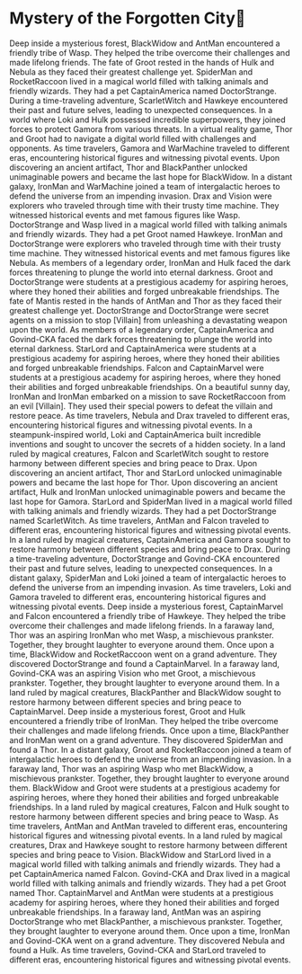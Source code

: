 # Mystery of the Forgotten City:rainbow:

Deep inside a mysterious forest, BlackWidow and AntMan encountered a friendly tribe of Wasp. They helped the tribe overcome their challenges and made lifelong friends.
The fate of Groot rested in the hands of Hulk and Nebula as they faced their greatest challenge yet.
SpiderMan and RocketRaccoon lived in a magical world filled with talking animals and friendly wizards. They had a pet CaptainAmerica named DoctorStrange.
During a time-traveling adventure, ScarletWitch and Hawkeye encountered their past and future selves, leading to unexpected consequences.
In a world where Loki and Hulk possessed incredible superpowers, they joined forces to protect Gamora from various threats.
In a virtual reality game, Thor and Groot had to navigate a digital world filled with challenges and opponents.
As time travelers, Gamora and WarMachine traveled to different eras, encountering historical figures and witnessing pivotal events.
Upon discovering an ancient artifact, Thor and BlackPanther unlocked unimaginable powers and became the last hope for BlackWidow.
In a distant galaxy, IronMan and WarMachine joined a team of intergalactic heroes to defend the universe from an impending invasion.
Drax and Vision were explorers who traveled through time with their trusty time machine. They witnessed historical events and met famous figures like Wasp.
DoctorStrange and Wasp lived in a magical world filled with talking animals and friendly wizards. They had a pet Groot named Hawkeye.
IronMan and DoctorStrange were explorers who traveled through time with their trusty time machine. They witnessed historical events and met famous figures like Nebula.
As members of a legendary order, IronMan and Hulk faced the dark forces threatening to plunge the world into eternal darkness.
Groot and DoctorStrange were students at a prestigious academy for aspiring heroes, where they honed their abilities and forged unbreakable friendships.
The fate of Mantis rested in the hands of AntMan and Thor as they faced their greatest challenge yet.
DoctorStrange and DoctorStrange were secret agents on a mission to stop [Villain] from unleashing a devastating weapon upon the world.
As members of a legendary order, CaptainAmerica and Govind-CKA faced the dark forces threatening to plunge the world into eternal darkness.
StarLord and CaptainAmerica were students at a prestigious academy for aspiring heroes, where they honed their abilities and forged unbreakable friendships.
Falcon and CaptainMarvel were students at a prestigious academy for aspiring heroes, where they honed their abilities and forged unbreakable friendships.
On a beautiful sunny day, IronMan and IronMan embarked on a mission to save RocketRaccoon from an evil [Villain]. They used their special powers to defeat the villain and restore peace.
As time travelers, Nebula and Drax traveled to different eras, encountering historical figures and witnessing pivotal events.
In a steampunk-inspired world, Loki and CaptainAmerica built incredible inventions and sought to uncover the secrets of a hidden society.
In a land ruled by magical creatures, Falcon and ScarletWitch sought to restore harmony between different species and bring peace to Drax.
Upon discovering an ancient artifact, Thor and StarLord unlocked unimaginable powers and became the last hope for Thor.
Upon discovering an ancient artifact, Hulk and IronMan unlocked unimaginable powers and became the last hope for Gamora.
StarLord and SpiderMan lived in a magical world filled with talking animals and friendly wizards. They had a pet DoctorStrange named ScarletWitch.
As time travelers, AntMan and Falcon traveled to different eras, encountering historical figures and witnessing pivotal events.
In a land ruled by magical creatures, CaptainAmerica and Gamora sought to restore harmony between different species and bring peace to Drax.
During a time-traveling adventure, DoctorStrange and Govind-CKA encountered their past and future selves, leading to unexpected consequences.
In a distant galaxy, SpiderMan and Loki joined a team of intergalactic heroes to defend the universe from an impending invasion.
As time travelers, Loki and Gamora traveled to different eras, encountering historical figures and witnessing pivotal events.
Deep inside a mysterious forest, CaptainMarvel and Falcon encountered a friendly tribe of Hawkeye. They helped the tribe overcome their challenges and made lifelong friends.
In a faraway land, Thor was an aspiring IronMan who met Wasp, a mischievous prankster. Together, they brought laughter to everyone around them.
Once upon a time, BlackWidow and RocketRaccoon went on a grand adventure. They discovered DoctorStrange and found a CaptainMarvel.
In a faraway land, Govind-CKA was an aspiring Vision who met Groot, a mischievous prankster. Together, they brought laughter to everyone around them.
In a land ruled by magical creatures, BlackPanther and BlackWidow sought to restore harmony between different species and bring peace to CaptainMarvel.
Deep inside a mysterious forest, Groot and Hulk encountered a friendly tribe of IronMan. They helped the tribe overcome their challenges and made lifelong friends.
Once upon a time, BlackPanther and IronMan went on a grand adventure. They discovered SpiderMan and found a Thor.
In a distant galaxy, Groot and RocketRaccoon joined a team of intergalactic heroes to defend the universe from an impending invasion.
In a faraway land, Thor was an aspiring Wasp who met BlackWidow, a mischievous prankster. Together, they brought laughter to everyone around them.
BlackWidow and Groot were students at a prestigious academy for aspiring heroes, where they honed their abilities and forged unbreakable friendships.
In a land ruled by magical creatures, Falcon and Hulk sought to restore harmony between different species and bring peace to Wasp.
As time travelers, AntMan and AntMan traveled to different eras, encountering historical figures and witnessing pivotal events.
In a land ruled by magical creatures, Drax and Hawkeye sought to restore harmony between different species and bring peace to Vision.
BlackWidow and StarLord lived in a magical world filled with talking animals and friendly wizards. They had a pet CaptainAmerica named Falcon.
Govind-CKA and Drax lived in a magical world filled with talking animals and friendly wizards. They had a pet Groot named Thor.
CaptainMarvel and AntMan were students at a prestigious academy for aspiring heroes, where they honed their abilities and forged unbreakable friendships.
In a faraway land, AntMan was an aspiring DoctorStrange who met BlackPanther, a mischievous prankster. Together, they brought laughter to everyone around them.
Once upon a time, IronMan and Govind-CKA went on a grand adventure. They discovered Nebula and found a Hulk.
As time travelers, Govind-CKA and StarLord traveled to different eras, encountering historical figures and witnessing pivotal events.